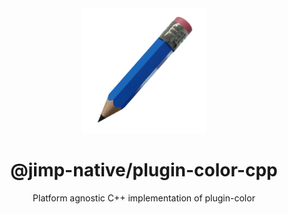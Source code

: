 <div align="center">
  <img width="200" height="200" src="../../assets/jimp_native_logo.png">
  <h1>@jimp-native/plugin-color-cpp</h1>
  <p>Platform agnostic C++ implementation of plugin-color</p>
</div>
